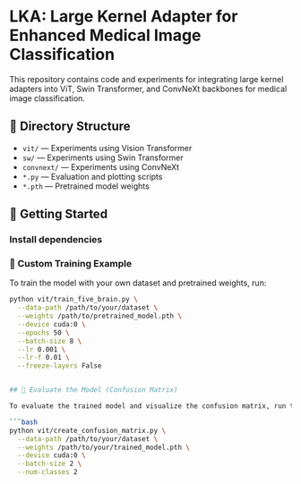 # LKA: Large Kernel Adapter for Enhanced Medical Image Classification

This repository contains code and experiments for integrating large kernel adapters into ViT, Swin Transformer, and ConvNeXt backbones for medical image classification.

## 📁 Directory Structure

- `vit/` — Experiments using Vision Transformer
- `sw/` — Experiments using Swin Transformer
- `convnext/` — Experiments using ConvNeXt
- `*.py` — Evaluation and plotting scripts
- `*.pth` — Pretrained model weights

## 🚀 Getting Started

### Install dependencies

### 🔧 Custom Training Example

To train the model with your own dataset and pretrained weights, run:

```bash
python vit/train_five_brain.py \
  --data-path /path/to/your/dataset \
  --weights /path/to/pretrained_model.pth \
  --device cuda:0 \
  --epochs 50 \
  --batch-size 8 \
  --lr 0.001 \
  --lr-f 0.01 \
  --freeze-layers False


## 🧪 Evaluate the Model (Confusion Matrix)

To evaluate the trained model and visualize the confusion matrix, run the following script:

```bash
python vit/create_confusion_matrix.py \
  --data-path /path/to/your/dataset \
  --weights /path/to/your/trained_model.pth \
  --device cuda:0 \
  --batch-size 2 \
  --num-classes 2


  